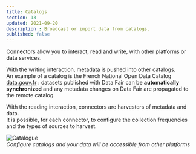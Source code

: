 ```yaml
---
title: Catalogs
section: 13
updated: 2021-09-20
description : Broadcast or import data from catalogs.
published: false
---
```

Connectors allow you to interact, read and write, with other platforms or data services.

With the writing interaction, metadata is pushed into other catalogs.  
An example of a catalog is the French National Open Data Catalog [data.gouv.fr](https://www.data.gouv.fr/fr/) : datasets published with Data Fair can be **automatically synchronized** and any metadata changes on Data Fair are propagated to the remote catalog.

With the reading interaction, connectors are harvesters of metadata and data.  
It is  possible, for each connector, to configure the collection frequencies and the types of sources to harvest.

![Catalogue](./images/user-guide/catalogue-data-gouv.jpg)  
*Configure catalogs and your data will be accessible from other platforms*
